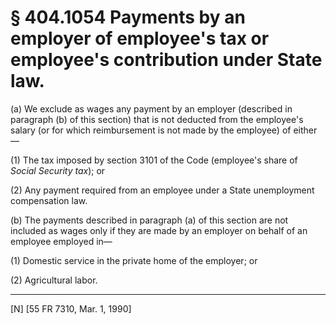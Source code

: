 # § 404.1054   Payments by an employer of employee's tax or employee's contribution under State law.

(a) We exclude as wages any payment by an employer (described in paragraph (b) of this section) that is not deducted from the employee's salary (or for which reimbursement is not made by the employee) of either—


(1) The tax imposed by section 3101 of the Code (employee's share of *Social Security tax*); or


(2) Any payment required from an employee under a State unemployment compensation law.


(b) The payments described in paragraph (a) of this section are not included as wages only if they are made by an employer on behalf of an employee employed in—


(1) Domestic service in the private home of the employer; or


(2) Agricultural labor.



---

[N] [55 FR 7310, Mar. 1, 1990]




